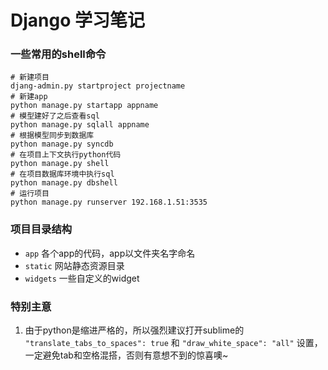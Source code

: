 # Django 学习笔记

### 一些常用的shell命令


	# 新建项目
	djang-admin.py startproject projectname
	# 新建app
	python manage.py startapp appname
	# 模型建好了之后查看sql
	python manage.py sqlall appname
	# 根据模型同步到数据库
	python manage.py syncdb
	# 在项目上下文执行python代码
	python manage.py shell
	# 在项目数据库环境中执行sql
	python manage.py dbshell
	# 运行项目
	python manage.py runserver 192.168.1.51:3535

### 项目目录结构

* `app` 各个app的代码，app以文件夹名字命名 
* `static` 网站静态资源目录
* `widgets` 一些自定义的widget 


### 特别主意

1. 由于python是缩进严格的，所以强烈建议打开sublime的 `"translate_tabs_to_spaces": true` 和 `"draw_white_space": "all"` 设置，一定避免tab和空格混搭，否则有意想不到的惊喜噢~